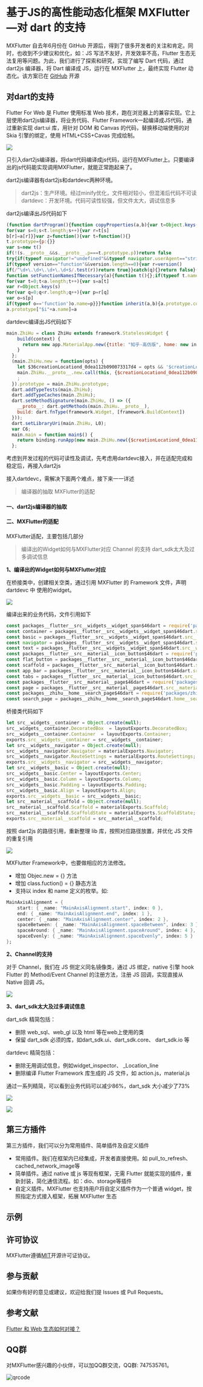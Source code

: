 # 基于JS的高性能动态化框架 MXFlutter —对 dart 的支持

MXFlutter 自去年6月份在 GitHub 开源后，得到了很多开发者的关注和肯定。同时，也收到不少建议和优化，如：JS 写法不友好，开发效率不高，Flutter 生态无法复用等问题。为此，我们进行了探索和研究，实现了编写 Dart 代码，通过 dart2js 编译器，将 Dart 编译成 JS，运行在 MXFlutter 上，最终实现 Flutter 动态化。该方案已在 [GitHub](https://github.com/TGIF-iMatrix/MXFlutter) 开源

## 对dart的支持

Flutter For Web 是 Flutter 使用标准 Web 技术，跑在浏览器上的兼容实现。它上层使用dart2js编译器，将业务代码、Flutter Framework一起编译成JS代码，通过重新实现 dart:ui 库，用针对 DOM 和 Canvas 的代码，替换移动端使用的对 Skia 引擎的绑定，使用 HTML+CSS+Cavas 完成绘制。

![](https://github.com/TGIF-lucaliu/Image/blob/master/dart2js/flutter%20for%20web.png?raw=true)

只引入dart2js编译器，将dart代码编译成js代码，运行在MXFlutter上。只要编译出的js代码能实现调用MXFlutter，就能正常跑起来了。

dart2js编译器有dart2js和dartdevc两种环境。

> dart2js：生产环境。经过minify优化，文件相对较小，但混淆后代码不可读
> dartdevc：开发环境。代码可读性较强，但文件太大，调试信息多

dart2js编译出JS代码如下

```javascript
(function dartProgram(){function copyProperties(a,b){var t=Object.keys(a)
for(var s=0;s<t.length;s++){var r=t[s]
b[r]=a[r]}}var z=function(){var t=function(){}
t.prototype={p:{}}
var s=new t()
if(!(s.__proto__&&s.__proto__.p===t.prototype.p))return false
try{if(typeof navigator!="undefined"&&typeof navigator.userAgent=="string"&&navigator.userAgent.indexOf("Chrome/")>=0)return true
if(typeof version=="function"&&version.length==0){var r=version()
if(/^\d+\.\d+\.\d+\.\d+$/.test(r))return true}}catch(q){}return false}()
function setFunctionNamesIfNecessary(a){function t(){};if(typeof t.name=="string")return
for(var t=0;t<a.length;t++){var s=a[t]
var r=Object.keys(s)
for(var q=0;q<r.length;q++){var p=r[q]
var o=s[p]
if(typeof o=='function')o.name=p}}}function inherit(a,b){a.prototype.constructor=a
a.prototype["$i"+a.name]=a
```

dartdevc编译出JS代码如下

```javascript
main.ZhiHu = class ZhiHu extends framework.StatelessWidget {
    build(context) {
      return new app.MaterialApp.new({title: "知乎-高仿版", home: new index.Index.new({$creationLocationd_0dea112b090073317d4: C0 || CT.C0}), $creationLocationd_0dea112b090073317d4: C2 || CT.C2});
    }
  };
  (main.ZhiHu.new = function(opts) {
    let $36creationLocationd_0dea112b090073317d4 = opts && '$creationLocationd_0dea112b090073317d4' in opts ? opts.$creationLocationd_0dea112b090073317d4 : null;
    main.ZhiHu.__proto__.new.call(this, {$creationLocationd_0dea112b090073317d4: $36creationLocationd_0dea112b090073317d4});
    ;
  }).prototype = main.ZhiHu.prototype;
  dart.addTypeTests(main.ZhiHu);
  dart.addTypeCaches(main.ZhiHu);
  dart.setMethodSignature(main.ZhiHu, () => ({
    __proto__: dart.getMethods(main.ZhiHu.__proto__),
    build: dart.fnType(framework.Widget, [framework.BuildContext])
  }));
  dart.setLibraryUri(main.ZhiHu, L0);
  var C6;
  main.main = function main$() {
    return binding.runApp(new main.ZhiHu.new({$creationLocationd_0dea112b090073317d4: C6 || CT.C6}));
  };
```

考虑到开发过程的代码可读性及调试，先考虑用dartdevc接入，并在适配完成和稳定后，再接入dart2js

接入dartdevc，需解决下面两个难点，接下来一一详述
> 编译器的抽取
> MXFlutter的适配

#### 一、dart2js编译器的抽取

#### 二、MXFlutter的适配

MXFlutter适配，主要包括几部分
> 编译出的Widget如何与MXFlutter对应
> Channel 的支持
> dart_sdk太大及过多调试信息

**1、编译出的Widget如何与MXFlutter对应**

在桥接类中，创建相关空类，通过引用 MXFlutter 的 Framework 文件，声明 dartdevc 中 使用的widget。

![](https://github.com/TGIF-lucaliu/Image/blob/master/dart2js/%E6%A1%A5%E6%8E%A5%E7%B1%BB.png?raw=true)

编译出来的业务代码，文件引用如下

```javascript
const packages__flutter__src__widgets__widget_span$46dart = require('packages/flutter/src/widgets/widget_span.dart');
const container = packages__flutter__src__widgets__widget_span$46dart.src__widgets__container;
const basic = packages__flutter__src__widgets__widget_span$46dart.src__widgets__basic;
const navigator = packages__flutter__src__widgets__widget_span$46dart.src__widgets__navigator;
const text = packages__flutter__src__widgets__widget_span$46dart.src__widgets__text;
const packages__flutter__src__material__icon_button$46dart = require('packages/flutter/src/material/icon_button.dart');
const flat_button = packages__flutter__src__material__icon_button$46dart.src__material__flat_button;
const scaffold = packages__flutter__src__material__icon_button$46dart.src__material__scaffold;
const app_bar = packages__flutter__src__material__icon_button$46dart.src__material__app_bar;
const tabs = packages__flutter__src__material__icon_button$46dart.src__material__tabs;
const packages__flutter__src__material__page$46dart = require('packages/flutter/src/material/page.dart');
const page = packages__flutter__src__material__page$46dart.src__material__page;
const packages__zhihu__home__search_page$46dart = require('packages/zhihu/home/search_page.dart');
const search_page = packages__zhihu__home__search_page$46dart.home__search_page;
```

桥接类代码如下

```javascript
let src__widgets__container = Object.create(null);
src__widgets__container.DecoratedBox  = layoutExports.DecoratedBox;
src__widgets__container.Container  = layoutExports.Container;
exports.src__widgets__container = src__widgets__container;
let src__widgets__navigator = Object.create(null);
src__widgets__navigator.Navigator = materialExports.Navigator;
src__widgets__navigator.RouteSettings = materialExports.RouteSettings;
exports.src__widgets__navigator = src__widgets__navigator;
let src__widgets__basic = Object.create(null);
src__widgets__basic.Center = layoutExports.Center;
src__widgets__basic.Column = layoutExports.Column;
src__widgets__basic.Padding = layoutExports.Padding;
src__widgets__basic.Align = layoutExports.Align;
exports.src__widgets__basic = src__widgets__basic;
let src__material__scaffold = Object.create(null);
src__material__scaffold.Scaffold = materialExports.Scaffold;
src__material__scaffold.ScaffoldState = materialExports.ScaffoldState;
exports.src__material__scaffold = src__material__scaffold;
```


按照 dart2js 的路径引用，重新整理 lib 库，按照对应路径放置，并优化 JS 文件的重复引用

![](https://github.com/TGIF-lucaliu/Image/blob/master/dart2js/%E7%9B%AE%E5%BD%95%E8%B0%83%E6%95%B4.png?raw=true)

MXFlutter Framework中，也要做相应的方法修改。

* 增加 Objec.new = {} 方法
* 增加 class.fuction() = {} 静态方法
* 支持以 index 和 name 定义的枚举。如:

```dart
MainAxisAlignment = {
    start: { _name: "MainAxisAlignment.start", index: 0 },
    end: { _name: "MainAxisAlignment.end", index: 1 },
    center: { _name: "MainAxisAlignment.center", index: 2 },
    spaceBetween: { _name: "MainAxisAlignment.spaceBetween", index: 3 },
    spaceAround: { _name: "MainAxisAlignment.spaceAround", index: 4 },
    spaceEvenly: { _name: "MainAxisAlignment.spaceEvenly", index: 5 }
};
```

**2、Channel的支持**

对于 Channel，我们在 JS 侧定义同名镜像类，通过 JS 绑定，native 引擎 hook Flutter 的 Method/Event Channel 的注册方法，注册 JS 回调，实现直接从 Native 回调 JS。

![](https://github.com/TGIF-lucaliu/Image/blob/master/dart2js/channel.png?raw=true)

**3、dart_sdk太大及过多调试信息**

dart_sdk 精简包括：

* 删除 web_sql、web_gl 以及 html 等在web上使用的类
* 保留 dart_sdk 必须的库，如dart_sdk.ui、dart_sdk.core、 dart_sdk.io 等

dartdevc 精简包括：

* 删除无用调试信息，例如widget_inspector、 _Location_line
* 删除编译 Flutter Framework 库生成的 JS 文件，如 action.js，material.js

通过一系列精简，可以看到业务代码可以减少86%，dart_sdk 大小减少了73%

![](https://github.com/TGIF-lucaliu/Image/blob/master/dart2js/%E7%B2%BE%E7%AE%80%E6%95%88%E6%9E%9C1-3.png?raw=true)




![](https://github.com/TGIF-lucaliu/Image/blob/master/dart2js/%E7%B2%BE%E7%AE%80%E6%95%88%E6%9E%9C1-4.png?raw=true)

## 第三方插件

第三方插件，我们可以分为常用插件、简单插件及自定义插件

* 常用插件。我们在框架内已经集成，开发者直接使用。如 pull_to_refresh、cached_network_image等
* 简单插件。通过 native 或 js 等现有框架，无需 Flutter 就能实现的插件，重新封装，简化通信流程。如：dio、storage等插件
* 自定义插件。MXFlutter 也支持用户将自定义插件作为一个普通 widget，按照指定方式接入框架，拓展 MXFlutter 生态


## 示例


## 许可协议

MXFlutter遵循[MIT](http://opensource.org/licenses/MIT)开源许可证协议。

## 参与贡献

如果你有好的意见或建议，欢迎给我们提 Issues 或 Pull Requests。

## 参考文献

[Flutter 和 Web 生态如何对接？](https://mp.weixin.qq.com/s/C1VLXVNK9-fjrmsoQk7nig)

## QQ群

对MXFlutter感兴趣的小伙伴，可以加QQ群交流，QQ群: 747535761。

![qrcode](https://github.com/langbluesky/Image/blob/master/qrcode.png?raw=true)




